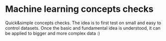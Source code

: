 # Machine learning concepts checks

Quick&simple concepts checks. The idea is to first test on small and easy to control datasets. Once the basic and fundamental idea is understood, it can be applied to bigger and more complex data :)
